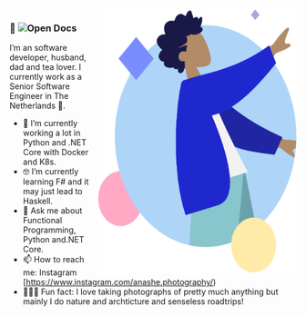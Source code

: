 <img align="right" src="https://github.com/chivandikwa/chivandikwa/blob/master/humaaans.png" alt="Illustration of Thulani being himself" width=350px height=465px/>

### 👋 ![Open Docs](https://img.shields.io/badge/Hi_my_name_is-Thulani-green?style=for-the-badge&logo=google-scholar)

I’m an software developer, husband, dad and tea lover. I currently work as a Senior Software Engineer in The Netherlands 🌷. 

- 📱  I’m currently working a lot in Python and .NET Core with Docker and K8s.
- 🤓 I’m currently learning F# and it may just lead to Haskell.
- 💬  Ask me about Functional Programming, Python and.NET Core.
- 📫  How to reach me: Instagram [https://www.instagram.com/anashe.photography/)
- 🚴🏽‍♀️  Fun fact: I love taking photographs of pretty much anything but mainly I do nature and archticture and senseless roadtrips!

